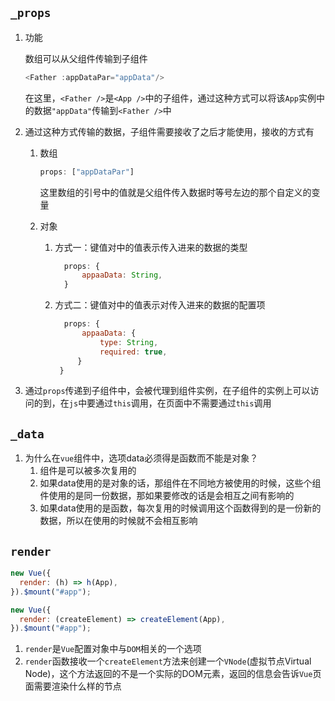 

## `_props`

1. 功能

   数组可以从父组件传输到子组件

   ```js
   <Father :appDataPar="appData"/>
   ```

   在这里，`<Father />`是`<App />`中的子组件，通过这种方式可以将该`App`实例中的数据`"appData"`传输到`<Father />`中

2. 通过这种方式传输的数据，子组件需要接收了之后才能使用，接收的方式有

   1. 数组

      ```js
      props: ["appDataPar"]
      ```

      这里数组的引号中的值就是父组件传入数据时等号左边的那个自定义的变量

   2. 对象

      1. 方式一：键值对中的值表示传入进来的数据的类型

         ```js
           props: {
               appaaData: String,
           }
         ```

      2. 方式二：键值对中的值表示对传入进来的数据的配置项

         ```js
           props: {
               appaaData: {
                   type: String,
                   required: true,
              }
          }
         ```

3. 通过`props`传递到子组件中，会被代理到组件实例，在子组件的实例上可以访问的到，在`js`中要通过`this`调用，在页面中不需要通过`this`调用

   

## `_data`

1. 为什么在`vue`组件中，选项data必须得是函数而不能是对象？
   1. 组件是可以被多次复用的
   2. 如果data使用的是对象的话，那组件在不同地方被使用的时候，这些个组件使用的是同一份数据，那如果要修改的话是会相互之间有影响的
   3. 如果data使用的是函数，每次复用的时候调用这个函数得到的是一份新的数据，所以在使用的时候就不会相互影响

## `render`

```js
new Vue({
  render: (h) => h(App),
}).$mount("#app");
```

```js
new Vue({
  render: (createElement) => createElement(App),
}).$mount("#app");
```



1. `render`是`Vue`配置对象中与`DOM`相关的一个选项
2. `render`函数接收一个`createElement`方法来创建一个`VNode`(虚拟节点Virtual Node)，这个方法返回的不是一个实际的DOM元素，返回的信息会告诉`Vue`页面需要渲染什么样的节点